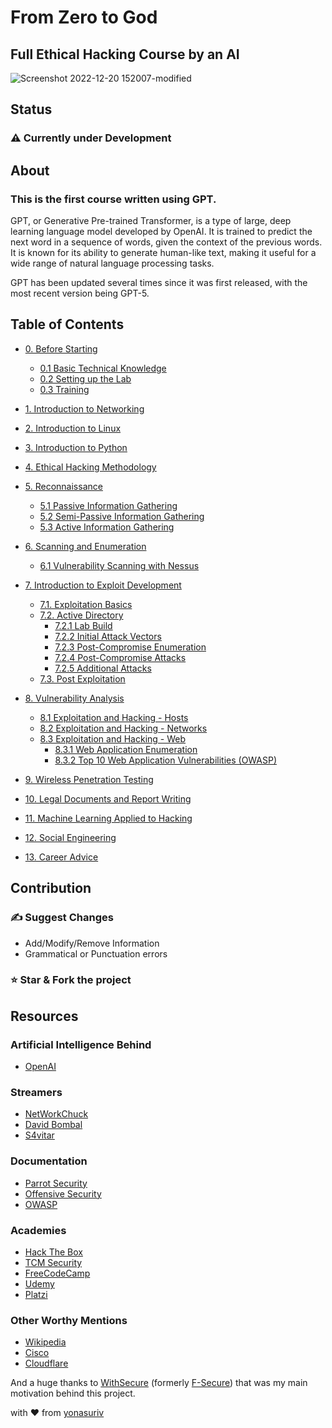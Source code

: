 # From Zero to God

## Full Ethical Hacking Course by an AI

![Screenshot 2022-12-20 152007-modified](https://user-images.githubusercontent.com/59540565/208688779-99e16e50-d604-42fa-a50b-7f675c58f8c3.png)

## Status

### ⚠️ Currently under Development

## About

### **This is the first course written using GPT.**

GPT, or Generative Pre-trained Transformer, is a type of large, deep learning language model developed by OpenAI. It is trained to predict the next word in a sequence of words, given the context of the previous words. It is known for its ability to generate human-like text, making it useful for a wide range of natural language processing tasks.

GPT has been updated several times since it was first released, with the most recent version being GPT-5.

## Table of Contents

- [0. Before Starting](https://github.com/yonasuriv/Ethical-Hacking-Full-Course/blob/main/0.%20Before%20Starting.md)
  - [0.1 Basic Technical Knowledge](https://www.underdevelopment.com)
  - [0.2 Setting up the Lab](https://github.com/yonasuriv/Ethical-Hacking-Full-Course/blob/main/1.%20Setting%20up%20the%20Lab.md)
  - [0.3 Training](https://www.underdevelopment.com)

- [1. Introduction to Networking](https://github.com/yonasuriv/Ethical-Hacking-Full-Course/blob/main/2.%20Introduction%20to%20Networking.md)
- [2. Introduction to Linux](https://github.com/yonasuriv/Ethical-Hacking-Full-Course/blob/main/3.%20Introduction%20to%20Linux.md)
- [3. Introduction to Python](https://github.com/yonasuriv/Ethical-Hacking-Full-Course/blob/main/4.%20Introduction%20to%20Python.md)
- [4. Ethical Hacking Methodology](https://www.underdevelopment.com)
- [5. Reconnaissance](https://www.underdevelopment.com)
  - [5.1 Passive Information Gathering](https://www.underdevelopment.com)
  - [5.2 Semi-Passive Information Gathering](https://www.underdevelopment.com)
  - [5.3 Active Information Gathering](https://www.underdevelopment.com)
- [6. Scanning and Enumeration](https://www.underdevelopment.com)
  - [6.1 Vulnerability Scanning with Nessus](https://www.underdevelopment.com)
- [7. Introduction to Exploit Development](https://www.underdevelopment.com)
  - [7.1. Exploitation Basics](https://www.underdevelopment.com)
  - [7.2. Active Directory](https://www.underdevelopment.com)
    - [7.2.1 Lab Build](https://www.underdevelopment.com)
    - [7.2.2 Initial Attack Vectors](https://www.underdevelopment.com)
    - [7.2.3 Post-Compromise Enumeration](https://www.underdevelopment.com)
    - [7.2.4 Post-Compromise Attacks](https://www.underdevelopment.com)
    - [7.2.5 Additional Attacks](https://www.underdevelopment.com)
  - [7.3. Post Exploitation](https://www.underdevelopment.com)
- [8. Vulnerability Analysis](https://www.underdevelopment.com)
  - [8.1 Exploitation and Hacking - Hosts](https://www.underdevelopment.com)
  - [8.2 Exploitation and Hacking - Networks](https://www.underdevelopment.com)
  - [8.3 Exploitation and Hacking - Web](https://www.underdevelopment.com)
    - [8.3.1 Web Application Enumeration](https://www.underdevelopment.com)
    - [8.3.2 Top 10 Web Application Vulnerabilities (OWASP)](https://www.underdevelopment.com)
- [9. Wireless Penetration Testing](https://www.underdevelopment.com)
- [10. Legal Documents and Report Writing](https://www.underdevelopment.com)
- [11. Machine Learning Applied to Hacking](https://www.underdevelopment.com)
- [12. Social Engineering](https://www.underdevelopment.com)
- [13. Career Advice](https://www.underdevelopment.com)

## Contribution

### ✍️ Suggest Changes

- Add/Modify/Remove Information
- Grammatical or Punctuation errors

### ⭐ **Star** & **Fork** the project

## Resources

### Artificial Intelligence Behind

- [OpenAI](https://openai.com/)

### Streamers

- [NetWorkChuck](https://networkchuck.com/)
- [David Bombal](https://davidbombal.com/)
- [S4vitar](https://www.youtube.com/s4vitar)

### Documentation

- [Parrot Security](https://parrotsec.org/)
- [Offensive Security](https://www.offensive-security.com/)
- [OWASP](https://owasp.org/)

### Academies

- [Hack The Box](https://academy.hackthebox.com/)
- [TCM Security](https://academy.tcm-sec.com/)
- [FreeCodeCamp](https://www.freecodecamp.org/learn/)
- [Udemy](https://www.udemy.com/)
- [Platzi](https://platzi.com/)

### Other Worthy Mentions

- [Wikipedia](https://www.wikipedia.org/)
- [Cisco](https://www.cisco.com/)
- [Cloudflare](https://www.cloudflare.com/learning/)

And a huge thanks to [WithSecure](https://www.withsecure.com/dk-en) (formerly [F-Secure](https://en.wikipedia.org/wiki/F-Secure)) that was my main motivation behind this project.

with ❤️ from [yonasuriv](https://www.yonasuriv.com)

